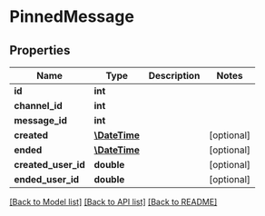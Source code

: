 # PinnedMessage

## Properties
Name | Type | Description | Notes
------------ | ------------- | ------------- | -------------
**id** | **int** |  | 
**channel_id** | **int** |  | 
**message_id** | **int** |  | 
**created** | [**\DateTime**](\DateTime.md) |  | [optional] 
**ended** | [**\DateTime**](\DateTime.md) |  | [optional] 
**created_user_id** | **double** |  | [optional] 
**ended_user_id** | **double** |  | [optional] 

[[Back to Model list]](../README.md#documentation-for-models) [[Back to API list]](../README.md#documentation-for-api-endpoints) [[Back to README]](../README.md)


